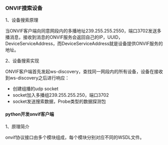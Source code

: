 ### ONVIF搜索设备

1、设备搜索原理

当ONVIF客户端向同意网段内的多播地址239.255.255.2550，端口3702发送多播消息，接收到消息的ONVIF服务会返回自己的IP，UUID，DeviceServiceAddress，而DeviceServiceAddress就是设备提供ONVIF服务的地址。

2、设备搜索实现

ONVIF客户端首先发起ws-discovery，查找同一网段内的所有设备，设备在接收到ws-discovery之后进行响应：

- 创建组播的udp socket
- socket加入多播组239.255.255.250，端口3702
- socket发送搜索数据，Probe类型的数据探测包

#### python开发onvif客户端

1、原理简介

onvif协议接口由多个模块组成，每个模块分别对应不同的WSDL文件。
